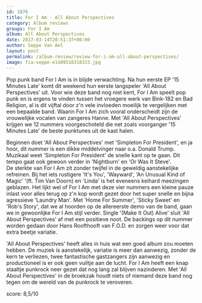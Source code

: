 ```yaml
---
id: 1876
title: For I Am - All About Perspectives
category: Album reviews
groups: For I Am
album: All About Perspectives
date: 2017-03-14T20:51:37+00:00
author: Seppe Van Ael
layout: post
permalink: /album-review/review-for-i-am-all-about-perspectives/
image: fia-seppe-e1489518318333.jpg
---
```

Pop punk band For I Am is in blijde verwachting. Na hun eerste EP '15 Minutes Late' komt dit weekend hun eerste langspeler 'All About Perspectives' uit. Voor wie deze band nog niet kent, For I Am speelt pop punk en is ergens te vinden tussen het vroegere werk van Bink-182 en Bad Religion, al is dit vijftal door z'n vele invloeden moeilijk te vergelijken met een bepaalde band. Waarin For I Am zich vooral onderscheidt zijn de vrouwelijke vocalen van zangeres Hanne. Met 'All About Perspectives' krijgen we 12 nummers voorgeschoteld die net zoals voorganger '15 Minutes Late' de beste punktunes uit de kast halen.

Beginnen doet 'All About Perspectives' met 'Simpleton For President', en ja hoor, dit nummer is een dikke middelvinger naar o.a. Donald Trump. Muzikaal weet 'Simpleton For President' de snelle kant op te gaan. Dit tempo gaat ook gewoon verder in 'Nightburn' en 'Or Was It Steve'. De sterkte van For I Am zit zonder twijfel in de geweldig aanstekelijke refreinen. Bij het iets rustigere 'It's You', 'Wayward', 'An Unusual Kind of Magic' '(ft. Tim Van Doorn) en 'Linda' is het eveneens keihard meezingen geblazen. Het lijkt wel of For I Am met deze vier nummers een kleine pauze inlast voor alles terug op z'n kop wordt gezet door het super snelle en bijna agressieve 'Laundry Man'. Met 'Home For Summer', 'Sticky Sweet' en 'Rob's Story', dat we al hoorden op de allereerste demo van de band, gaan we in gewoonlijke For I Am stijl verder. Single '(Make It Out) Alive' sluit 'All About Perspectives' af met een positieve noot. De backings op dit nummer worden gedaan door Hans Roofthooft van F.O.D. en zorgen weer voor dat extra beetje variatie.

'All About Perspectives' heeft alles in huis wat een goed album zou moeten hebben. De muziek is aanstekelijk, variatie is meer dan aanwezig, zonder de kern te verliezen, twee fantastische gastzangers zijn aanwezig en productioneel is er ook geen vuiltje aan de lucht. For I Am heeft een knap staaltje punkrock neer gezet dat nog lang zal blijven nazinderen. Met 'All About Perspectives' in de broekzak houdt niets of niemand deze band nog tegen om de wereld van de punkrock te veroveren.

score: 8,5/10
